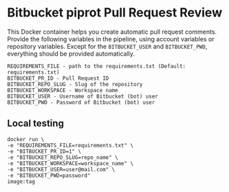 # Bitbucket piprot Pull Request Review
This Docker container helps you create automatic pull request comments.  
Provide the following variables in the pipeline, using account variables or repository variables.
Except for the `BITBUCKET_USER` and `BITBUCKET_PWD`, everything should be provided automatically.

```
REQUIREMENTS_FILE - path to the requirements.txt (Default: requirements.txt)
BITBUCKET_PR_ID - Pull Request ID
BITBUCKET_REPO_SLUG - Slug of the repository
BITBUCKET_WORKSPACE - Workspace name
BITBUCKET_USER - Username of Bitbucket (bot) user
BITBUCKET_PWD - Password of Bitbucket (bot) user
```

## Local testing
```
docker run \
-e "REQUIREMENTS_FILE=requirements.txt" \
-e "BITBUCKET_PR_ID=1" \
-e "BITBUCKET_REPO_SLUG=repo_name" \
-e "BITBUCKET_WORKSPACE=workspace_name" \
-e "BITBUCKET_USER=user@mail.com" \
-e "BITBUCKET_PWD=password" 
image:tag  
```
